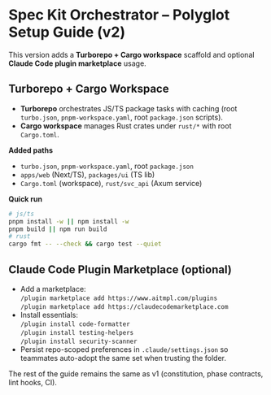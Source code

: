 # Spec Kit Orchestrator – Polyglot Setup Guide (v2)

This version adds a **Turborepo + Cargo workspace** scaffold and optional **Claude Code plugin marketplace** usage.

## Turborepo + Cargo Workspace

- **Turborepo** orchestrates JS/TS package tasks with caching (root `turbo.json`, `pnpm-workspace.yaml`, root `package.json` scripts).
- **Cargo workspace** manages Rust crates under `rust/*` with root `Cargo.toml`.

**Added paths**

- `turbo.json`, `pnpm-workspace.yaml`, root `package.json`
- `apps/web` (Next/TS), `packages/ui` (TS lib)
- `Cargo.toml` (workspace), `rust/svc_api` (Axum service)

**Quick run**

```bash
# js/ts
pnpm install -w || npm install -w
pnpm build || npm run build
# rust
cargo fmt -- --check && cargo test --quiet
```

## Claude Code Plugin Marketplace (optional)

- Add a marketplace:  
  `/plugin marketplace add https://www.aitmpl.com/plugins`  
  `/plugin marketplace add https://claudecodemarketplace.com`
- Install essentials:  
  `/plugin install code-formatter`  
  `/plugin install testing-helpers`  
  `/plugin install security-scanner`
- Persist repo-scoped preferences in `.claude/settings.json` so teammates auto-adopt the same set when trusting the folder.

The rest of the guide remains the same as v1 (constitution, phase contracts, lint hooks, CI).

